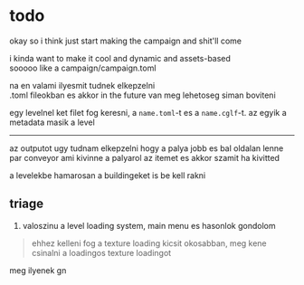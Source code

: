 # todo

okay so i think just start making the campaign and shit'll come

i kinda want to make it cool and dynamic and assets-based \
sooooo like a campaign/campaign.toml

na en valami ilyesmit tudnek elkepzelni \
.toml fileokban es akkor in the future van meg lehetoseg siman boviteni

egy levelnel ket filet fog keresni, a `name.toml`-t es a `name.cglf`-t. az egyik a metadata masik a level

---

az outputot ugy tudnam elkepzelni hogy a palya jobb es bal oldalan lenne par conveyor ami kivinne a palyarol az itemet es akkor szamit ha kivitted

<!-- de ezeket triageolni kene amugy  -->

a levelekbe hamarosan a buildingeket is be kell rakni

## triage

1. valoszinu a level loading system, main menu es hasonlok gondolom

> ehhez kelleni fog a texture loading kicsit okosabban, meg kene csinalni a loadingos texture loadingot

meg ilyenek gn
